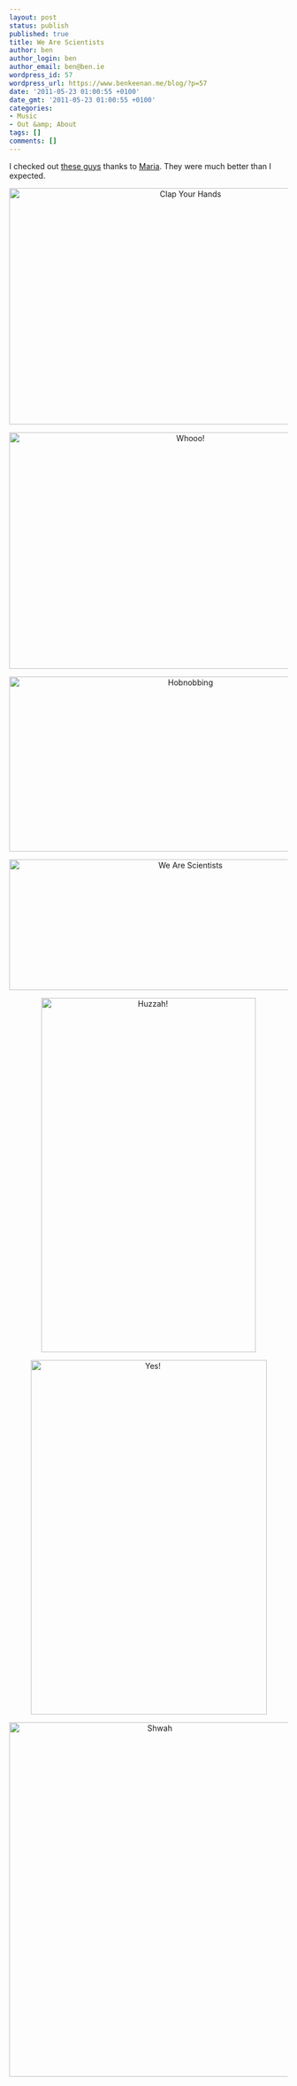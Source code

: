 ```yaml
---
layout: post
status: publish
published: true
title: We Are Scientists
author: ben
author_login: ben
author_email: ben@ben.ie
wordpress_id: 57
wordpress_url: https://www.benkeenan.me/blog/?p=57
date: '2011-05-23 01:00:55 +0100'
date_gmt: '2011-05-23 01:00:55 +0100'
categories:
- Music
- Out &amp; About
tags: []
comments: []
---
```

<p>I checked out <a href="https://wearescientists.com/" target="_blank">these guys</a> thanks to <a href="https://www.twitter.com/twistedlilkitty">Maria</a>. They were much better than I expected.</p>
<p style="text-align: center;"><img class="aligncenter" src="https://farm6.static.flickr.com/5044/5238981841_4a6eabf342_z.jpg" alt="Clap Your Hands" width="640" height="427" /></p>
<p style="text-align: center;"><img class="aligncenter" src="https://farm6.static.flickr.com/5281/5238980845_69efac3d4b_z.jpg" alt="Whooo!" width="640" height="427" /></p>
<p style="text-align: center;"><img class="aligncenter" src="https://farm6.static.flickr.com/5201/5238977545_445a6d4131_z.jpg" alt="Hobnobbing" width="640" height="316" /></p>
<p style="text-align: center;"><img class="aligncenter" src="https://farm6.static.flickr.com/5083/5238976235_2d6f53e4fe_z.jpg" alt="We Are Scientists" width="640" height="236" /></p>
<p style="text-align: center;"><img class="aligncenter" src="https://farm6.static.flickr.com/5001/5238983011_65890b9240_z.jpg" alt="Huzzah!" width="388" height="640" /></p>
<p style="text-align: center;"><img class="aligncenter" src="https://farm6.static.flickr.com/5245/5239569422_ab2d6c3816_z.jpg" alt="Yes!" width="427" height="640" /></p>
<p style="text-align: center;"><img class="aligncenter" src="https://farm6.static.flickr.com/5166/5239567968_401afc8d7b_z.jpg" alt="Shwah" width="529" height="640" /></p>
